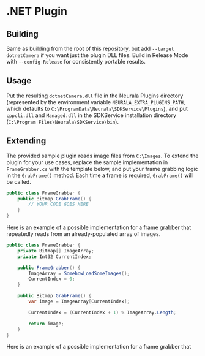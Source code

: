 # .NET Plugin

## Building

Same as building from the root of this repository, but add `--target dotnetCamera` if you want just the plugin DLL files.
Build in Release Mode with `--config Release` for consistently portable results.

## Usage

Put the resulting `dotnetCamera.dll` file in the Neurala Plugins directory (represented by the environment variable `NEURALA_EXTRA_PLUGINS_PATH`, which defaults to `C:\ProgramData\Neurala\SDKService\Plugins`), and put `cppcli.dll` and `Managed.dll` in the SDKService installation directory (`C:\Program Files\Neurala\SDKService\bin`).

## Extending

The provided sample plugin reads image files from `C:\Images`. To extend the plugin for your use cases, replace the sample implementation in `FrameGrabber.cs` with the template below, and put your frame grabbing logic in the `GrabFrame()` method. Each time a frame is required, `GrabFrame()` will be called.

```csharp
public class FrameGrabber {
    public Bitmap GrabFrame() {
        // YOUR CODE GOES HERE
    }
}
```

Here is an example of a possible implementation for a frame grabber that repeatedly reads from an already-populated array of images.

```csharp
public class FrameGrabber {
    private Bitmap[] ImageArray;
    private Int32 CurrentIndex;

    public FrameGrabber() {
        ImageArray = SomehowLoadSomeImages();
        CurrentIndex = 0;
    }

    public Bitmap GrabFrame() {
        var image = ImageArray[CurrentIndex];

        CurrentIndex = (CurrentIndex + 1) % ImageArray.Length;

        return image;
    }
}
```

Here is an example of a possible implementation for a frame grabber that 
